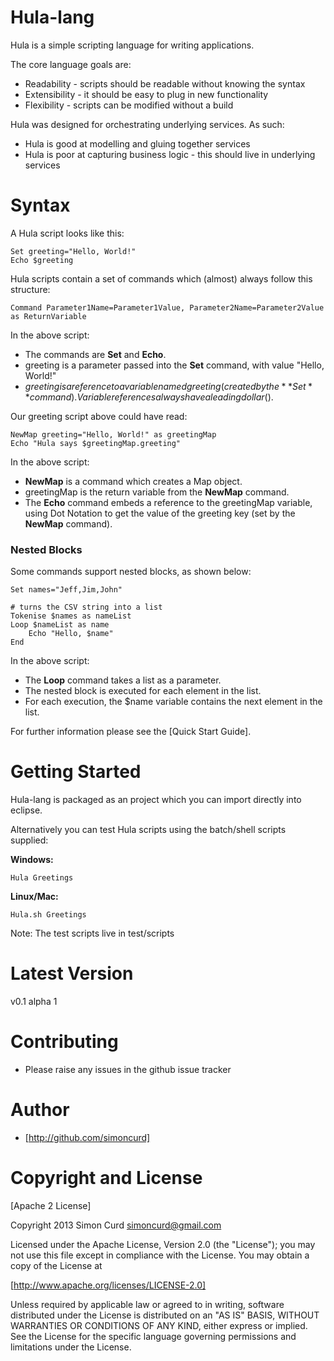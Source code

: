 # Hula-lang 

Hula is a simple scripting language for writing applications. 

The core language goals are:

* Readability - scripts should be readable without knowing the syntax
* Extensibility - it should be easy to plug in new functionality
* Flexibility - scripts can be modified without a build

Hula was designed for orchestrating underlying services. As such:

* Hula is good at modelling and gluing together services
* Hula is poor at capturing business logic - this should live in underlying services  

# Syntax


A Hula script looks like this:


    Set greeting="Hello, World!"
	Echo $greeting


Hula scripts contain a set of commands which (almost) always follow this structure:


	Command Parameter1Name=Parameter1Value, Parameter2Name=Parameter2Value as ReturnVariable


In the above script: 

* The commands are **Set** and **Echo**.
* greeting is a parameter passed into the **Set** command, with value "Hello, World!"
* $greeting is a reference to a variable named greeting (created by the **Set** command). Variable references always have a leading dollar ($).


Our greeting script above could have read:


    NewMap greeting="Hello, World!" as greetingMap
    Echo "Hula says $greetingMap.greeting"

 
In the above script:

* **NewMap** is a command which creates a Map object.
* greetingMap is the return variable from the **NewMap** command.
* The **Echo** command embeds a reference to the greetingMap variable, using Dot Notation to get the value of the greeting key (set by the **NewMap** command).

### Nested Blocks

Some commands support nested blocks, as shown below:


    Set names="Jeff,Jim,John"
    
    # turns the CSV string into a list
    Tokenise $names as nameList
    Loop $nameList as name
        Echo "Hello, $name"
    End

In the above script:

* The **Loop** command takes a list as a parameter.
* The nested block is executed for each element in the list.
* For each execution, the $name variable contains the next element in the list.

For further information please see the [Quick Start Guide].

# Getting Started

Hula-lang is packaged as an project which you can import directly into eclipse. 

Alternatively you can test Hula scripts using the batch/shell scripts supplied:

**Windows:**

	Hula Greetings
	
**Linux/Mac:**

	Hula.sh Greetings

Note: The test scripts live in test/scripts

# Latest Version

v0.1 alpha 1

# Contributing

* Please raise any issues in the github issue tracker

# Author

* [http://github.com/simoncurd]

# Copyright and License

[Apache 2 License]

Copyright 2013 Simon Curd simoncurd@gmail.com

Licensed under the Apache License, Version 2.0 (the "License"); you may not use this file except in compliance with the License. You may obtain a copy of the License at

[http://www.apache.org/licenses/LICENSE-2.0]

Unless required by applicable law or agreed to in writing, software distributed under the License is distributed on an "AS IS" BASIS, WITHOUT WARRANTIES OR CONDITIONS OF ANY KIND, either express or implied. See the License for the specific language governing permissions and limitations under the License.
